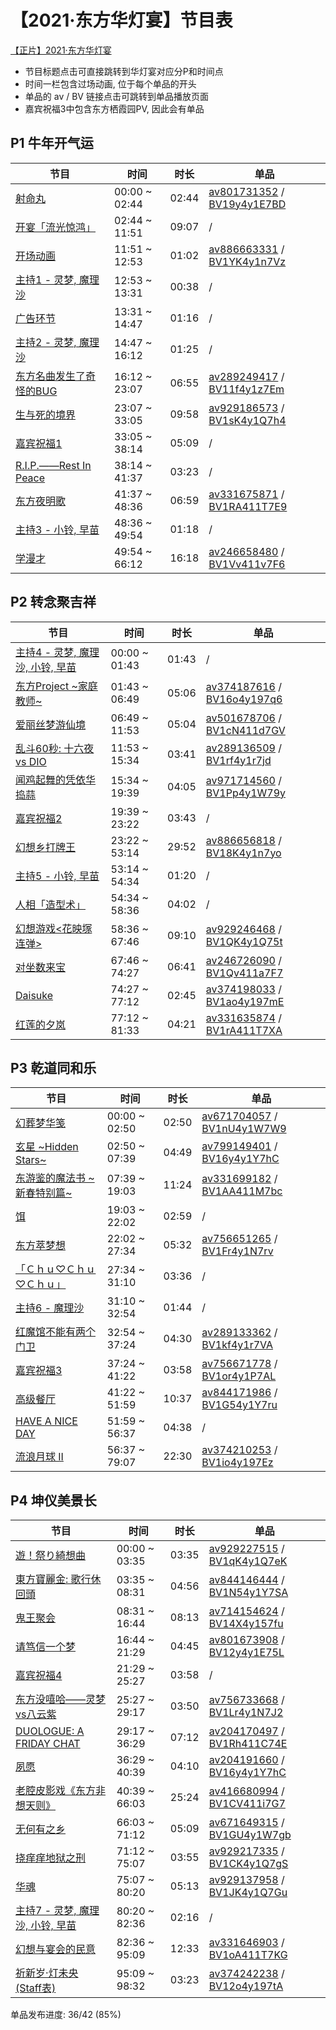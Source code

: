 # 【2021·东方华灯宴】节目表
[【正片】2021·东方华灯宴](https://www.bilibili.com/video/BV1Sy4y1Y773)

- 节目标题点击可直接跳转到华灯宴对应分P和时间点
- 时间一栏包含过场动画, 位于每个单品的开头
- 单品的 av / BV 链接点击可跳转到单品播放页面
- 嘉宾祝福3中包含东方栖霞园PV, 因此会有单品

## P1 牛年开气运
|节目|时间|时长|单品|
|----|----|----|----|
| [射命丸](https://www.bilibili.com/video/BV1Sy4y1Y773?p=1&t=0) | 00:00 ~ 02:44 | 02:44 | [av801731352](https://www.bilibili.com/video/av801731352) / [BV19y4y1E7BD](https://www.bilibili.com/video/BV19y4y1E7BD) |
| [开宴「流光惊鸿」](https://www.bilibili.com/video/BV1Sy4y1Y773?p=1&t=164) | 02:44 ~ 11:51 | 09:07 | / |
| [开场动画](https://www.bilibili.com/video/BV1Sy4y1Y773?p=1&t=711) | 11:51 ~ 12:53 | 01:02 | [av886663331](https://www.bilibili.com/video/av886663331) / [BV1YK4y1n7Vz](https://www.bilibili.com/video/BV1YK4y1n7Vz) |
| [主持1 - 灵梦, 魔理沙](https://www.bilibili.com/video/BV1Sy4y1Y773?p=1&t=773) | 12:53 ~ 13:31 | 00:38 | / |
| [广告环节](https://www.bilibili.com/video/BV1Sy4y1Y773?p=1&t=811) | 13:31 ~ 14:47 | 01:16 | / |
| [主持2 - 灵梦, 魔理沙](https://www.bilibili.com/video/BV1Sy4y1Y773?p=1&t=887) | 14:47 ~ 16:12 | 01:25 | / |
| [东方名曲发生了奇怪的BUG](https://www.bilibili.com/video/BV1Sy4y1Y773?p=1&t=972) | 16:12 ~ 23:07 | 06:55 | [av289249417](https://www.bilibili.com/video/av289249417) / [BV11f4y1z7Em](https://www.bilibili.com/video/BV11f4y1z7Em) |
| [生与死的境界](https://www.bilibili.com/video/BV1Sy4y1Y773?p=1&t=1387) | 23:07 ~ 33:05 | 09:58 | [av929186573](https://www.bilibili.com/video/av929186573) / [BV1sK4y1Q7h4](https://www.bilibili.com/video/BV1sK4y1Q7h4) |
| [嘉宾祝福1](https://www.bilibili.com/video/BV1Sy4y1Y773?p=1&t=1985) | 33:05 ~ 38:14 | 05:09 | / |
| [R.I.P.――Rest In Peace](https://www.bilibili.com/video/BV1Sy4y1Y773?p=1&t=2294) | 38:14 ~ 41:37 | 03:23 | / |
| [东方夜明歌](https://www.bilibili.com/video/BV1Sy4y1Y773?p=1&t=2497) | 41:37 ~ 48:36 | 06:59 | [av331675871](https://www.bilibili.com/video/av331675871) / [BV1RA411T7E9](https://www.bilibili.com/video/BV1RA411T7E9) |
| [主持3 - 小铃, 早苗](https://www.bilibili.com/video/BV1Sy4y1Y773?p=1&t=2916) | 48:36 ~ 49:54 | 01:18 | / |
| [学漫才](https://www.bilibili.com/video/BV1Sy4y1Y773?p=1&t=2994) | 49:54 ~ 66:12 | 16:18 | [av246658480](https://www.bilibili.com/video/av246658480) / [BV1Vv411v7F6](https://www.bilibili.com/video/BV1Vv411v7F6) |

## P2 转念聚吉祥
|节目|时间|时长|单品|
|----|----|----|----|
| [主持4 - 灵梦, 魔理沙, 小铃, 早苗](https://www.bilibili.com/video/BV1Sy4y1Y773?p=2&t=0) | 00:00 ~ 01:43 | 01:43 | / |
| [东方Project \~家庭教师~](https://www.bilibili.com/video/BV1Sy4y1Y773?p=2&t=103) | 01:43 ~ 06:49 | 05:06 | [av374187616](https://www.bilibili.com/video/av374187616) / [BV16o4y197q6](https://www.bilibili.com/video/BV16o4y197q6) |
| [爱丽丝梦游仙境](https://www.bilibili.com/video/BV1Sy4y1Y773?p=2&t=409) | 06:49 ~ 11:53 | 05:04 | [av501678706](https://www.bilibili.com/video/av501678706) / [BV1cN411d7GV](https://www.bilibili.com/video/BV1cN411d7GV) |
| [乱斗60秒: 十六夜 vs DIO](https://www.bilibili.com/video/BV1Sy4y1Y773?p=2&t=713) | 11:53 ~ 15:34 | 03:41 | [av289136509](https://www.bilibili.com/video/av289136509) / [BV1rf4y1r7jd](https://www.bilibili.com/video/BV1rf4y1r7jd) |
| [闻鸡起舞的凭依华捣蒜](https://www.bilibili.com/video/BV1Sy4y1Y773?p=2&t=934) | 15:34 ~ 19:39 | 04:05 | [av971714560](https://www.bilibili.com/video/av971714560) / [BV1Pp4y1W79y](https://www.bilibili.com/video/BV1Pp4y1W79y) |
| [嘉宾祝福2](https://www.bilibili.com/video/BV1Sy4y1Y773?p=2&t=1179) | 19:39 ~ 23:22 | 03:43 | / |
| [幻想乡打牌王](https://www.bilibili.com/video/BV1Sy4y1Y773?p=2&t=1402) | 23:22 ~ 53:14 | 29:52 | [av886656818](https://www.bilibili.com/video/av886656818) / [BV18K4y1n7yo](https://www.bilibili.com/video/BV18K4y1n7yo) |
| [主持5 - 小铃, 早苗](https://www.bilibili.com/video/BV1Sy4y1Y773?p=2&t=3194) | 53:14 ~ 54:34 | 01:20 | / |
| [人相「造型术」](https://www.bilibili.com/video/BV1Sy4y1Y773?p=2&t=3274) | 54:34 ~ 58:36 | 04:02 | / |
| [幻想游戏<花映塚连弹>](https://www.bilibili.com/video/BV1Sy4y1Y773?p=2&t=3516) | 58:36 ~ 67:46 | 09:10 | [av929246468](https://www.bilibili.com/video/av929246468) / [BV1QK4y1Q75t](https://www.bilibili.com/video/BV1QK4y1Q75t) |
| [对坐数来宝](https://www.bilibili.com/video/BV1Sy4y1Y773?p=2&t=4066) | 67:46 ~ 74:27 | 06:41 | [av246726090](https://www.bilibili.com/video/av246726090) / [BV1Qv411a7F7](https://www.bilibili.com/video/BV1Qv411a7F7) |
| [Daisuke](https://www.bilibili.com/video/BV1Sy4y1Y773?p=2&t=4467) | 74:27 ~ 77:12 | 02:45 | [av374198033](https://www.bilibili.com/video/av374198033) / [BV1ao4y197mE](https://www.bilibili.com/video/BV1ao4y197mE) |
| [红莲的夕岚](https://www.bilibili.com/video/BV1Sy4y1Y773?p=2&t=4632) | 77:12 ~ 81:33 | 04:21 | [av331635874](https://www.bilibili.com/video/av331635874) / [BV1rA411T7XA](https://www.bilibili.com/video/BV1rA411T7XA) |

## P3 乾道同和乐
|节目|时间|时长|单品|
|----|----|----|----|
| [幻葬梦华笺](https://www.bilibili.com/video/BV1Sy4y1Y773?p=3&t=0) | 00:00 ~ 02:50 | 02:50 | [av671704057](https://www.bilibili.com/video/av671704057) / [BV1nU4y1W7W9](https://www.bilibili.com/video/BV1nU4y1W7W9) |
| [玄星 \~Hidden Stars~](https://www.bilibili.com/video/BV1Sy4y1Y773?p=3&t=170) | 02:50 ~ 07:39 | 04:49 | [av799149401](https://www.bilibili.com/video/av799149401) / [BV16y4y1Y7hC](https://www.bilibili.com/video/BV16y4y1Y7hC) |
| [东游鉴的魔法书 \~新春特别篇~](https://www.bilibili.com/video/BV1Sy4y1Y773?p=3&t=459) | 07:39 ~ 19:03 | 11:24 | [av331699182](https://www.bilibili.com/video/av331699182) / [BV1AA411M7bc](https://www.bilibili.com/video/BV1AA411M7bc) |
| [饵](https://www.bilibili.com/video/BV1Sy4y1Y773?p=3&t=1143) | 19:03 ~ 22:02 | 02:59 | / |
| [东方萃梦想](https://www.bilibili.com/video/BV1Sy4y1Y773?p=3&t=1322) | 22:02 ~ 27:34 | 05:32 | [av756651265](https://www.bilibili.com/video/av756651265) / [BV1Fr4y1N7rv](https://www.bilibili.com/video/BV1Fr4y1N7rv) |
| [「Ｃｈｕ♡Ｃｈｕ♡Ｃｈｕ」](https://www.bilibili.com/video/BV1Sy4y1Y773?p=3&t=1654) | 27:34 ~ 31:10 | 03:36 | / |
| [主持6 - 魔理沙](https://www.bilibili.com/video/BV1Sy4y1Y773?p=3&t=1870) | 31:10 ~ 32:54 | 01:44 | / |
| [红魔馆不能有两个门卫](https://www.bilibili.com/video/BV1Sy4y1Y773?p=3&t=1974) | 32:54 ~ 37:24 | 04:30 | [av289133362](https://www.bilibili.com/video/av289133362) / [BV1kf4y1r7VA](https://www.bilibili.com/video/BV1kf4y1r7VA) |
| [嘉宾祝福3](https://www.bilibili.com/video/BV1Sy4y1Y773?p=3&t=2244) | 37:24 ~ 41:22 | 03:58 | [av756671778](https://www.bilibili.com/video/av756671778) / [BV1or4y1P7AL](https://www.bilibili.com/video/BV1or4y1P7AL) |
| [高级餐厅](https://www.bilibili.com/video/BV1Sy4y1Y773?p=3&t=2482) | 41:22 ~ 51:59 | 10:37 | [av844171986](https://www.bilibili.com/video/av844171986) / [BV1G54y1Y7ru](https://www.bilibili.com/video/BV1G54y1Y7ru) |
| [HAVE A NICE DAY](https://www.bilibili.com/video/BV1Sy4y1Y773?p=3&t=3119) | 51:59 ~ 56:37 | 04:38 | / |
| [流浪月球 II](https://www.bilibili.com/video/BV1Sy4y1Y773?p=3&t=3397) | 56:37 ~ 79:07 | 22:30 | [av374210253](https://www.bilibili.com/video/av374210253) / [BV1io4y197Ez](https://www.bilibili.com/video/BV1io4y197Ez) |

## P4 坤仪美景长
|节目|时间|时长|单品|
|----|----|----|----|
| [遊！祭り綺想曲](https://www.bilibili.com/video/BV1Sy4y1Y773?p=4&t=0) | 00:00 ~ 03:35 | 03:35 | [av929227515](https://www.bilibili.com/video/av929227515) / [BV1qK4y1Q7eK](https://www.bilibili.com/video/BV1qK4y1Q7eK) |
| [東方寶麗金: 歌行休回頭](https://www.bilibili.com/video/BV1Sy4y1Y773?p=4&t=215) | 03:35 ~ 08:31 | 04:56 | [av844146444](https://www.bilibili.com/video/av844146444) / [BV1N54y1Y7SA](https://www.bilibili.com/video/BV1N54y1Y7SA) |
| [鬼王聚会](https://www.bilibili.com/video/BV1Sy4y1Y773?p=4&t=511) | 08:31 ~ 16:44 | 08:13 | [av714154624](https://www.bilibili.com/video/av714154624) / [BV14X4y157fu](https://www.bilibili.com/video/BV14X4y157fu) |
| [请笃信一个梦](https://www.bilibili.com/video/BV1Sy4y1Y773?p=4&t=1004) | 16:44 ~ 21:29 | 04:45 | [av801673908](https://www.bilibili.com/video/av801673908) / [BV12y4y1E75L](https://www.bilibili.com/video/BV12y4y1E75L) |
| [嘉宾祝福4](https://www.bilibili.com/video/BV1Sy4y1Y773?p=4&t=1289) | 21:29 ~ 25:27 | 03:58 | / |
| [东方没嘻哈――灵梦vs八云紫](https://www.bilibili.com/video/BV1Sy4y1Y773?p=4&t=1527) | 25:27 ~ 29:17 | 03:50 | [av756733668](https://www.bilibili.com/video/av756733668) / [BV1Lr4y1N7J2](https://www.bilibili.com/video/BV1Lr4y1N7J2) |
| [DUOLOGUE: A FRIDAY CHAT](https://www.bilibili.com/video/BV1Sy4y1Y773?p=4&t=1757) | 29:17 ~ 36:29 | 07:12 | [av204170497](https://www.bilibili.com/video/av204170497) / [BV1Rh411C74E](https://www.bilibili.com/video/BV1Rh411C74E) |
| [夙愿](https://www.bilibili.com/video/BV1Sy4y1Y773?p=4&t=2189) | 36:29 ~ 40:39 | 04:10 | [av204191660](https://www.bilibili.com/video/av204191660) / [BV16y4y1Y7hC](https://www.bilibili.com/video/BV16y4y1Y7hC) |
| [老腔皮影戏《东方非想天则》](https://www.bilibili.com/video/BV1Sy4y1Y773?p=4&t=2439) | 40:39 ~ 66:03 | 25:24 | [av416680994](https://www.bilibili.com/video/av416680994) / [BV1CV411i7G7](https://www.bilibili.com/video/BV1CV411i7G7) |
| [无何有之乡](https://www.bilibili.com/video/BV1Sy4y1Y773?p=4&t=3963) | 66:03 ~ 71:12 | 05:09 | [av671649315](https://www.bilibili.com/video/av671649315) / [BV1GU4y1W7gb](https://www.bilibili.com/video/BV1GU4y1W7gb) |
| [挠痒痒地狱之刑](https://www.bilibili.com/video/BV1Sy4y1Y773?p=4&t=4272) | 71:12 ~ 75:07 | 03:55 | [av929217335](https://www.bilibili.com/video/av929217335) / [BV1CK4y1Q7gS](https://www.bilibili.com/video/BV1CK4y1Q7gS) |
| [华魂](https://www.bilibili.com/video/BV1Sy4y1Y773?p=4&t=4507) | 75:07 ~ 80:20 | 05:13 | [av929137958](https://www.bilibili.com/video/av929137958) / [BV1JK4y1Q7Gu](https://www.bilibili.com/video/BV1JK4y1Q7Gu) |
| [主持7 - 灵梦, 魔理沙, 小铃, 早苗](https://www.bilibili.com/video/BV1Sy4y1Y773?p=4&t=4820) | 80:20 ~ 82:36 | 02:16 | / |
| [幻想与宴会的民意](https://www.bilibili.com/video/BV1Sy4y1Y773?p=4&t=4956) | 82:36 ~ 95:09 | 12:33 | [av331646903](https://www.bilibili.com/video/av331646903) / [BV1oA411T7KG](https://www.bilibili.com/video/BV1oA411T7KG) |
| [祈新岁·灯未央 (Staff表)](https://www.bilibili.com/video/BV1Sy4y1Y773?p=4&t=5709) | 95:09 ~ 98:32 | 03:23 | [av374242238](https://www.bilibili.com/video/av374242238) / [BV12o4y197tA](https://www.bilibili.com/video/BV12o4y197tA) |

单品发布进度: 36/42 (85%)